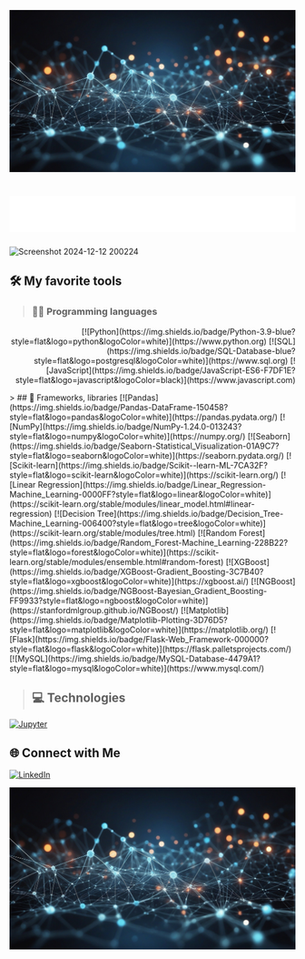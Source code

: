![Background](Img/img_bround.jpg)
# ![Name Animation](./Animation/Ani_Name.svg)

![Screenshot 2024-12-12 200224](https://github.com/user-attachments/assets/d870f5e2-30ba-4e9a-a1a2-008aa68a2fef)

## 🛠️ My favorite tools
> ### 👨‍💻 Programming languages
<p align="right">
    [![Python](https://img.shields.io/badge/Python-3.9-blue?style=flat&logo=python&logoColor=white)](https://www.python.org)
    [![SQL](https://img.shields.io/badge/SQL-Database-blue?style=flat&logo=postgresql&logoColor=white)](https://www.sql.org)
    [![JavaScript](https://img.shields.io/badge/JavaScript-ES6-F7DF1E?style=flat&logo=javascript&logoColor=black)](https://www.javascript.com)
</p>
> ## 🧰 Frameworks, libraries
[![Pandas](https://img.shields.io/badge/Pandas-DataFrame-150458?style=flat&logo=pandas&logoColor=white)](https://pandas.pydata.org/)
[![NumPy](https://img.shields.io/badge/NumPy-1.24.0-013243?style=flat&logo=numpy&logoColor=white)](https://numpy.org/)
[![Seaborn](https://img.shields.io/badge/Seaborn-Statistical_Visualization-01A9C7?style=flat&logo=seaborn&logoColor=white)](https://seaborn.pydata.org/)
[![Scikit-learn](https://img.shields.io/badge/Scikit--learn-ML-7CA32F?style=flat&logo=scikit-learn&logoColor=white)](https://scikit-learn.org/)
[![Linear Regression](https://img.shields.io/badge/Linear_Regression-Machine_Learning-0000FF?style=flat&logo=linear&logoColor=white)](https://scikit-learn.org/stable/modules/linear_model.html#linear-regression)
[![Decision Tree](https://img.shields.io/badge/Decision_Tree-Machine_Learning-006400?style=flat&logo=tree&logoColor=white)](https://scikit-learn.org/stable/modules/tree.html)
[![Random Forest](https://img.shields.io/badge/Random_Forest-Machine_Learning-228B22?style=flat&logo=forest&logoColor=white)](https://scikit-learn.org/stable/modules/ensemble.html#random-forest)
[![XGBoost](https://img.shields.io/badge/XGBoost-Gradient_Boosting-3C7B40?style=flat&logo=xgboost&logoColor=white)](https://xgboost.ai/)
[![NGBoost](https://img.shields.io/badge/NGBoost-Bayesian_Gradient_Boosting-FF9933?style=flat&logo=ngboost&logoColor=white)](https://stanfordmlgroup.github.io/NGBoost/)
[![Matplotlib](https://img.shields.io/badge/Matplotlib-Plotting-3D76D5?style=flat&logo=matplotlib&logoColor=white)](https://matplotlib.org/)
[![Flask](https://img.shields.io/badge/Flask-Web_Framework-000000?style=flat&logo=flask&logoColor=white)](https://flask.palletsprojects.com/)
[![MySQL](https://img.shields.io/badge/MySQL-Database-4479A1?style=flat&logo=mysql&logoColor=white)](https://www.mysql.com/)

> ## 💻 Technologies
[![Jupyter](https://img.shields.io/badge/Jupyter-Notebook-FFA500?style=flat&logo=jupyter&logoColor=white)](https://jupyter.org)

## 🌐 Connect with Me

<a href="https://www.linkedin.com/in/michael-angelo-voudouris-082a20207/" target="_blank">
    <img src="https://img.icons8.com/ios-filled/50/0077b5/linkedin.png" alt="LinkedIn" width="30" height="30">
</a>


![Background](Img/img_bround.jpg)
